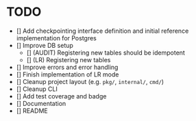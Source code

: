 # TODO

- [] Add checkpointing interface definition and initial reference implementation for Postgres
- [] Improve DB setup 
    - [] (AUDIT) Registering new tables should be idempotent
    - [] (LR) Registering new tables
- [] Improve errors and error handling
- [] Finish implementation of LR mode 
- [] Cleanup project layout (e.g. `pkg/`, `internal/`, `cmd/`)
- [] Cleanup CLI
- [] Add test coverage and badge
- [] Documentation
- [] README
